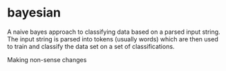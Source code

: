 bayesian
========

A naive bayes approach to classifying data based on a parsed input string. The input string is parsed into tokens (usually words) which are then used to train and classify the data set on a set of classifications.

Making non-sense changes
